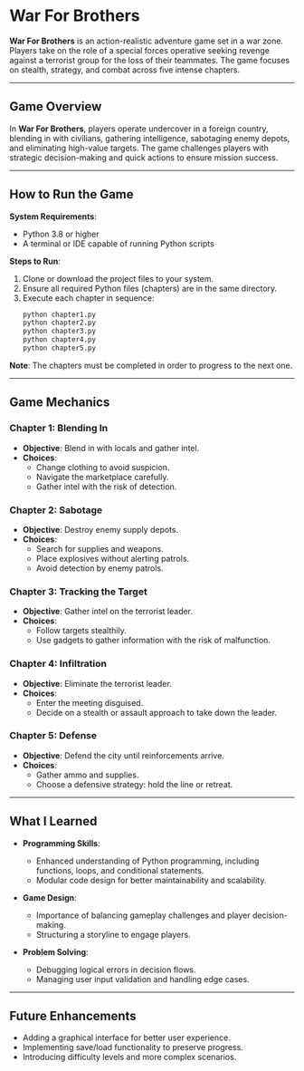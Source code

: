 
# War For Brothers

**War For Brothers** is an action-realistic adventure game set in a war zone. Players take on the role of a special forces operative seeking revenge against a terrorist group for the loss of their teammates. The game focuses on stealth, strategy, and combat across five intense chapters.

---

## Game Overview

In **War For Brothers**, players operate undercover in a foreign country, blending in with civilians, gathering intelligence, sabotaging enemy depots, and eliminating high-value targets. The game challenges players with strategic decision-making and quick actions to ensure mission success.

---

## How to Run the Game

**System Requirements**:
- Python 3.8 or higher
- A terminal or IDE capable of running Python scripts

**Steps to Run**:
1. Clone or download the project files to your system.
2. Ensure all required Python files (chapters) are in the same directory.
3. Execute each chapter in sequence:
   ```bash
   python chapter1.py
   python chapter2.py
   python chapter3.py
   python chapter4.py
   python chapter5.py
   ```

**Note**: The chapters must be completed in order to progress to the next one.

---

## Game Mechanics

### Chapter 1: Blending In
- **Objective**: Blend in with locals and gather intel.
- **Choices**:
  - Change clothing to avoid suspicion.
  - Navigate the marketplace carefully.
  - Gather intel with the risk of detection.

### Chapter 2: Sabotage
- **Objective**: Destroy enemy supply depots.
- **Choices**:
  - Search for supplies and weapons.
  - Place explosives without alerting patrols.
  - Avoid detection by enemy patrols.

### Chapter 3: Tracking the Target
- **Objective**: Gather intel on the terrorist leader.
- **Choices**:
  - Follow targets stealthily.
  - Use gadgets to gather information with the risk of malfunction.

### Chapter 4: Infiltration
- **Objective**: Eliminate the terrorist leader.
- **Choices**:
  - Enter the meeting disguised.
  - Decide on a stealth or assault approach to take down the leader.

### Chapter 5: Defense
- **Objective**: Defend the city until reinforcements arrive.
- **Choices**:
  - Gather ammo and supplies.
  - Choose a defensive strategy: hold the line or retreat.

---

## What I Learned

- **Programming Skills**:
  - Enhanced understanding of Python programming, including functions, loops, and conditional statements.
  - Modular code design for better maintainability and scalability.

- **Game Design**:
  - Importance of balancing gameplay challenges and player decision-making.
  - Structuring a storyline to engage players.

- **Problem Solving**:
  - Debugging logical errors in decision flows.
  - Managing user input validation and handling edge cases.

---

## Future Enhancements

- Adding a graphical interface for better user experience.
- Implementing save/load functionality to preserve progress.
- Introducing difficulty levels and more complex scenarios.

